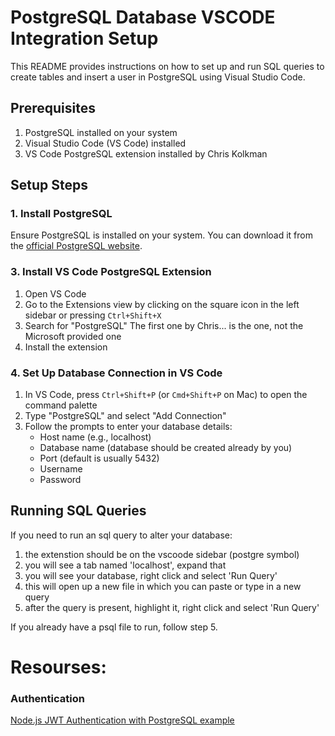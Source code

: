 # PostgreSQL Database VSCODE Integration Setup

This README provides instructions on how to set up and run SQL queries to create tables and insert a user in PostgreSQL using Visual Studio Code.

## Prerequisites

1. PostgreSQL installed on your system
2. Visual Studio Code (VS Code) installed
3. VS Code PostgreSQL extension installed by Chris Kolkman

## Setup Steps

### 1. Install PostgreSQL

Ensure PostgreSQL is installed on your system. You can download it from the [official PostgreSQL website](https://www.postgresql.org/download/).

### 3. Install VS Code PostgreSQL Extension

1. Open VS Code
2. Go to the Extensions view by clicking on the square icon in the left sidebar or pressing `Ctrl+Shift+X`
3. Search for "PostgreSQL" The first one by Chris... is the one, not the Microsoft provided one
4. Install the extension

### 4. Set Up Database Connection in VS Code

1. In VS Code, press `Ctrl+Shift+P` (or `Cmd+Shift+P` on Mac) to open the command palette
2. Type "PostgreSQL" and select "Add Connection"
3. Follow the prompts to enter your database details:
    - Host name (e.g., localhost)
    - Database name (database should be created already by you)
    - Port (default is usually 5432)
    - Username
    - Password

## Running SQL Queries

If you need to run an sql query to alter your database:

1. the extenstion should be on the vscoode sidebar (postgre symbol)
2. you will see a tab named 'localhost', expand that
3. you will see your database, right click and select 'Run Query'
4. this will open up a new file in which you can paste or type in a new query
5. after the query is present, highlight it, right click and select 'Run Query'

If you already have a psql file to run, follow step 5.

# Resourses:

### Authentication

[Node.js JWT Authentication with PostgreSQL example](https://www.bezkoder.com/node-js-jwt-authentication-postgresql/#Token_Based_Authentication)

